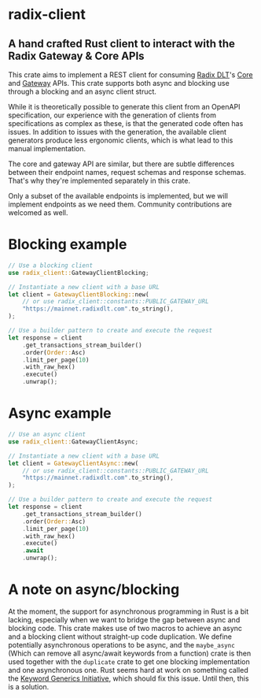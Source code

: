 # radix-client

## A hand crafted Rust client to interact with the Radix Gateway & Core APIs

This crate aims to implement a REST client for consuming [Radix DLT](https://www.radixdlt.com)'s [Core](https://radix-babylon-core-api.redoc.ly) and [Gateway](https://radix-babylon-gateway-api.redoc.ly) APIs. This crate supports both async and blocking use through a blocking and an async client struct.

While it is theoretically possible to generate this client from an OpenAPI specification, our experience with the generation of clients from specifications as complex as these, is that the generated code often has issues. In addition to issues with the generation, the available client generators produce less ergonomic clients, which is what lead to this manual implementation.

The core and gateway API are similar, but there are subtle differences between their endpoint names, request schemas and response schemas. That's why they're implemented separately in this crate.

Only a subset of the available endpoints is implemented, but we will implement endpoints as we need them. Community contributions are welcomed as well.

# Blocking example

```Rust
// Use a blocking client
use radix_client::GatewayClientBlocking;

// Instantiate a new client with a base URL
let client = GatewayClientBlocking::new(
    // or use radix_client::constants::PUBLIC_GATEWAY_URL
    "https://mainnet.radixdlt.com".to_string(),
);

// Use a builder pattern to create and execute the request
let response = client
    .get_transactions_stream_builder()
    .order(Order::Asc)
    .limit_per_page(10)
    .with_raw_hex()
    .execute()
    .unwrap();
```

# Async example

```Rust
// Use an async client
use radix_client::GatewayClientAsync;

// Instantiate a new client with a base URL
let client = GatewayClientAsync::new(
    // or use radix_client::constants::PUBLIC_GATEWAY_URL
    "https://mainnet.radixdlt.com".to_string(),
);

// Use a builder pattern to create and execute the request
let response = client
    .get_transactions_stream_builder()
    .order(Order::Asc)
    .limit_per_page(10)
    .with_raw_hex()
    .execute()
    .await
    .unwrap();
```

# A note on async/blocking

At the moment, the support for asynchronous programming in Rust is a bit lacking, especially when we want to bridge the gap between async and blocking code. This crate makes use of two macros to achieve an async and a blocking client without straight-up code duplication. We define potentially asynchronous operations to be async, and the `maybe_async` (Which can remove all async/await keywords from a function) crate is then used together with the `duplicate` crate to get one blocking implementation and one asynchronous one. Rust seems hard at work on something called the [Keyword Generics Initiative](https://blog.rust-lang.org/inside-rust/2022/07/27/keyword-generics.html), which should fix this issue. Until then, this is a solution.
